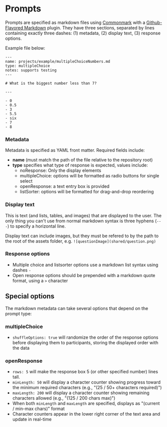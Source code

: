 # Prompts

Prompts are specified as markdown files using [Commonmark](https://commonmark.org/help/) with a [Github-Flavored Markdown](https://docs.github.com/en/get-started/writing-on-github/getting-started-with-writing-and-formatting-on-github/basic-writing-and-formatting-syntax) plugin. They have three sections, separated by lines containing exactly three dashes: (1) metadata, (2) display text, (3) response options.

Example file below:

```
---
name: projects/example/multipleChoiceNumbers.md
type: multipleChoice
notes: supports testing
---

# What is the biggest number less than 7?

---

- 0
- 0.5
- 3
- 5.5
- six
- 7
- 8
```

### Metadata

Metadata is specified as YAML front matter. Required fields include:

- **name** (must match the path of the file relative to the repository root)
- **type** specifies what type of response is expected, values include:
  - noResponse: Only the display elements
  - multipleChoice: options will be formatted as radio buttons for single select
  - openResponse: a text entry box is provided
  - listSorter: options will be formatted for drag-and-drop reordering

### Display text

This is text (and lists, tables, and images) that are displayed to the user. The only thing you can't use from normal markdown syntax is three hyphens (`---`) to specify a horizontal line.

Display text can include images, but they must be refered to by the path to the root of the assets folder, e.g. `![questionImage](shared/question.png)`

### Response options

- Multiple choice and listsorter options use a markdown list syntax using dashes `-`
- Open response options should be prepended with a markdown quote format, using a `>` character

## Special options

The markdown metadata can take several options that depend on the prompt type:

### multipleChoice

- `shuffleOptions: true` will randomize the order of the response options before displaying them to participants, storing the displayed order with the data

### openResponse

- `rows: 5` will make the response box 5 (or other specified number) lines tall.
- `minLength: 50` will display a character counter showing progress toward the minimum required characters (e.g., "(25 / 50+ characters required)")
- `maxLength: 200` will display a character counter showing remaining characters allowed (e.g., "(125 / 200 chars max)")
- When both `minLength` and `maxLength` are specified, displays as "(current / min-max chars)" format
- Character counters appear in the lower right corner of the text area and update in real-time
